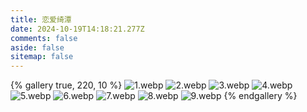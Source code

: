 ```yaml
---
title: 恋爱绮潭
date: 2024-10-19T14:18:21.277Z
comments: false
aside: false
sitemap: false
---
```


{% gallery true, 220, 10 %}
![1.webp](https://cdn.jsdmirror.com/gh/bilibiliworld/picgo@main/pixpin/恋爱绮潭/1.webp)
![2.webp](https://cdn.jsdmirror.com/gh/bilibiliworld/picgo@main/pixpin/恋爱绮潭/2.webp)
![3.webp](https://cdn.jsdmirror.com/gh/bilibiliworld/picgo@main/pixpin/恋爱绮潭/3.webp)
![4.webp](https://cdn.jsdmirror.com/gh/bilibiliworld/picgo@main/pixpin/恋爱绮潭/4.webp)
![5.webp](https://cdn.jsdmirror.com/gh/bilibiliworld/picgo@main/pixpin/恋爱绮潭/5.webp)
![6.webp](https://cdn.jsdmirror.com/gh/bilibiliworld/picgo@main/pixpin/恋爱绮潭/6.webp)
![7.webp](https://cdn.jsdmirror.com/gh/bilibiliworld/picgo@main/pixpin/恋爱绮潭/7.webp)
![8.webp](https://cdn.jsdmirror.com/gh/bilibiliworld/picgo@main/pixpin/恋爱绮潭/8.webp)
![9.webp](https://cdn.jsdmirror.com/gh/bilibiliworld/picgo@main/pixpin/恋爱绮潭/9.webp)
{% endgallery %}
